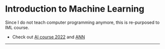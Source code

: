 # Introduction to Machine Learning

Since I do not teach computer programming anymore, this is re-purposed to  IML course.

* Check out [AI course 2022](https://github.com/tatpongkatanyukul/AIX) and [ANN](https://github.com/tatpongkatanyukul/ANN)


---
